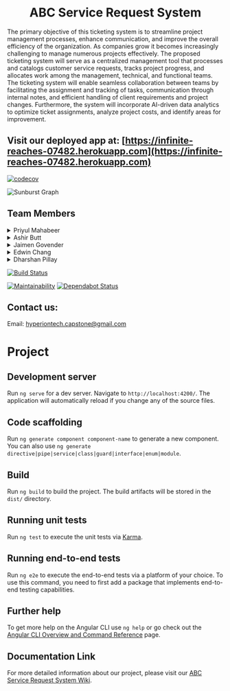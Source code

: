 <h1 align="center">ABC Service Request System</h1>

The primary objective of this ticketing system is to streamline project management processes, enhance communication, and improve the overall efficiency of the organization.
As companies grow it becomes increasingly challenging to manage numerous projects effectively. The proposed ticketing system will serve as a centralized management tool that processes and catalogs customer service requests, tracks project progress, and allocates work among the management, technical, and functional teams.
The ticketing system will enable seamless collaboration between teams by facilitating the assignment and tracking of tasks, communication through internal notes, and efficient handling of client requirements and project changes. Furthermore, the system will incorporate AI-driven data analytics to optimize ticket assignments, analyze project costs, and identify areas for improvement.

## Visit our deployed app at: [https://infinite-reaches-07482.herokuapp.com](https://infinite-reaches-07482.herokuapp.com)
[![codecov](https://codecov.io/gh/COS301-SE-2023/ABC-Service-Request-System/branch/develop/graph/badge.svg?token=8DEVQ31GUY)](https://codecov.io/gh/COS301-SE-2023/ABC-Service-Request-System)


![Sunburst Graph](https://codecov.io/gh/COS301-SE-2023/ABC-Service-Request-System/branch/develop/graphs/sunburst.svg?token=8DEVQ31GUY)

## Team Members
<details><summary>Priyul Mahabeer</summary><br>
<img align="right" src="https://github.com/COS301-SE-2023/ABC-Service-Request-System/blob/main/profilepictures/imagePriyul.jpeg" width=150>
<p>
Passionate about space exploration, quantum computing, and AI, I'm an aspiring software engineer inspired by great minds in the field. Skilled in languages like C++, Java, and Python, I'm eager to push boundaries and innovate for a better future.
</p>
<a href="https://github.com/Priyul" target="_blank">
  <img src="https://img.shields.io/badge/github-%23121011.svg?style=for-the-badge&logo=github&logoColor=white"/>
</a> 
<a href="https://www.linkedin.com/in/priyul-mahabeer/" target="_blank">
  <img src="https://img.shields.io/badge/linkedin-%230077B5.svg?style=for-the-badge&logo=linkedin&logoColor=white"/>
</a>
<br><br><br><br><br><br>
</details>

<details><summary>Ashir Butt</summary><br>
<img align="right" src="https://github.com/COS301-SE-2023/ABC-Service-Request-System/blob/main/profilepictures/imageAshir.jpeg" width=150>
<p>
👋 Hi! I'm Ashir, a final year BIS Multimedia student at the University of Pretoria. I am passionate about AI, game development, and all things technology-related. With a strong foundation in programming and a thirst for knowledge, I am constantly exploring new possibilities and seeking opportunities to contribute to innovative projects.

💡 My skill set includes a diverse range of programming languages and technologies. I am proficient in Angular, Vue, JavaScript, HTML, CSS, TypeScript, Node.js, PHP, Python, Java, C#, C++, SQL, and MongoDB. This versatility allows me to adapt quickly to different development environments and contribute effectively to various aspects of software engineering.

🎮 Game development has always been an area of immense fascination for me. I enjoy exploring the creative possibilities of blending cutting-edge technology with captivating storytelling to create immersive experiences. Through personal projects and coursework, I have gained hands-on experience in game development frameworks, engines, and design principles, which has further fueled my passion for this field.

🤖 In addition to game development, I am deeply interested in artificial intelligence (AI). The potential of AI to revolutionize industries and drive innovation is truly remarkable. I am eager to apply my programming skills and knowledge to contribute to the development of intelligent systems and explore the possibilities of machine learning and data analysis.

🌟 As a proactive learner, I am always seeking opportunities to expand my knowledge and stay up-to-date with the latest advancements in the tech industry. I am a firm believer in continuous improvement and enjoy collaborating with like-minded individuals who share a passion for technology and innovation.

🌐 If you're interested in discussing AI, game development, or any exciting tech projects, feel free to connect with me. I'm open to new opportunities, collaborations, and sharing ideas. Let's connect and explore the possibilities together!
</p>
<a href="https://github.com/RaamnNoodlez99" target="_blank">
  <img src="https://img.shields.io/badge/github-%23121011.svg?style=for-the-badge&logo=github&logoColor=white"/>
</a> 
<a href="https://www.linkedin.com/in/ashir-butt-074b6423a/" target="_blank">
  <img src="https://img.shields.io/badge/linkedin-%230077B5.svg?style=for-the-badge&logo=linkedin&logoColor=white"/>
</a>
<br><br><br><br><br><br>
</details>

<details><summary>Jaimen Govender</summary><br>
<img align="right" src="https://github.com/COS301-SE-2023/ABC-Service-Request-System/blob/main/profilepictures/ImageJaimen.jpeg" width=150>
<p>
I, Jaimen Govender am a final year student studying BSC Computer Science. I have a passion for learning about new concepts and technologies. I have skills in various coding backgrounds such as c++, java and python. I have experience in web development using languages like HTML, CSS, JS and web frameworks like Angular. I have knowledge in SQL and currently learning MongoDB for this Capstone Project.
</p>
<a href="https://github.com/Jaimen789" target="_blank">
  <img src="https://img.shields.io/badge/github-%23121011.svg?style=for-the-badge&logo=github&logoColor=white"/>
</a> 
<a href="https://www.linkedin.com/in/jaimen-govender-684084246/" target="_blank">
  <img src="https://img.shields.io/badge/linkedin-%230077B5.svg?style=for-the-badge&logo=linkedin&logoColor=white"/>
</a>
<br><br><br><br><br><br>
</details>

<details><summary>Edwin Chang</summary><br>
<img align="right" src="https://github.com/COS301-SE-2023/ABC-Service-Request-System/blob/main/profilepictures/Edwin%20Pic.jpg" width=150>
<p>
I am in my final year of BSc Computer Science at the University of Pretoria. My passion lies in Front End Development, Cyber Security and AI. I am proficient with JS, HTML, CSS, Java, Python, C++ and SQL. I also have experience in web development using web framework, Angular. I am currently learning MongoDB which is the database that we will be using for our Capstone Project. I believe this project will help broaden my horizons and develop my skills for industry professionalism.
</p>
<a href="https://github.com/SilentNight000" target="_blank">
  <img src="https://img.shields.io/badge/github-%23121011.svg?style=for-the-badge&logo=github&logoColor=white"/>
</a> 
<a href="https://www.linkedin.com/in/edwin-chang-3b8378270/" target="_blank">
  <img src="https://img.shields.io/badge/linkedin-%230077B5.svg?style=for-the-badge&logo=linkedin&logoColor=white"/>
</a>
<br><br><br><br><br><br>
</details>

<details><summary>Dharshan Pillay</summary><br>
<img align="right" src="https://github.com/COS301-SE-2023/ABC-Service-Request-System/blob/main/profilepictures/IMG-20220918-WA0008.jpg" width=150>
<p>
Hello, everyone! I'm Dharshan Pillay, a passionate data enthusiast currently pursuing a BSc in Information and Knowledge Systems with a major in data science at the University of Pretoria. My academic journey has allowed me to delve deep into the fascinating world of data science and statistics.

I have developed a keen interest in leveraging data to derive meaningful insights and solve real-world problems. With a strong foundation in various programming languages including C++, Java, JavaScript, and Python, I am equipped with the necessary tools to manipulate and analyze data effectively. Additionally, my experience with SAS, SQL, and MongoDB enhances my ability to work with diverse datasets and extract valuable information from them.
</p>
<a href="https://github.com/Jhindosh" target="_blank">
  <img src="https://img.shields.io/badge/github-%23121011.svg?style=for-the-badge&logo=github&logoColor=white"/>
</a> 
<a href="https://www.linkedin.com/in/dharshan-pillay-ab4bb0267/" target="_blank">
  <img src="https://img.shields.io/badge/linkedin-%230077B5.svg?style=for-the-badge&logo=linkedin&logoColor=white"/>
</a>
<br><br><br><br><br><br>
</details>

[![Build Status](https://travis-ci.com/username/repo.svg?branch=master)](https://travis-ci.com/username/repo)

[![Maintainability](https://api.codeclimate.com/v1/badges/a12345cdedfg56789/maintainability)](https://codeclimate.com/github/username/repo/maintainability)
[![Dependabot Status](https://api.dependabot.com/badges/status?host=github&repo=username/repo)](https://dependabot.com)

## Contact us:
Email: [hyperiontech.capstone@gmail.com](mailto:hyperiontech.capstone@gmail.com)

# Project

## Development server

Run `ng serve` for a dev server. Navigate to `http://localhost:4200/`. The application will automatically reload if you change any of the source files.

## Code scaffolding

Run `ng generate component component-name` to generate a new component. You can also use `ng generate directive|pipe|service|class|guard|interface|enum|module`.

## Build

Run `ng build` to build the project. The build artifacts will be stored in the `dist/` directory.

## Running unit tests

Run `ng test` to execute the unit tests via [Karma](https://karma-runner.github.io).

## Running end-to-end tests

Run `ng e2e` to execute the end-to-end tests via a platform of your choice. To use this command, you need to first add a package that implements end-to-end testing capabilities.

## Further help

To get more help on the Angular CLI use `ng help` or go check out the [Angular CLI Overview and Command Reference](https://angular.io/cli) page.

## Documentation Link
For more detailed information about our project, please visit our [ABC Service Request System Wiki](https://github.com/COS301-SE-2023/ABC-Service-Request-System/wiki).

